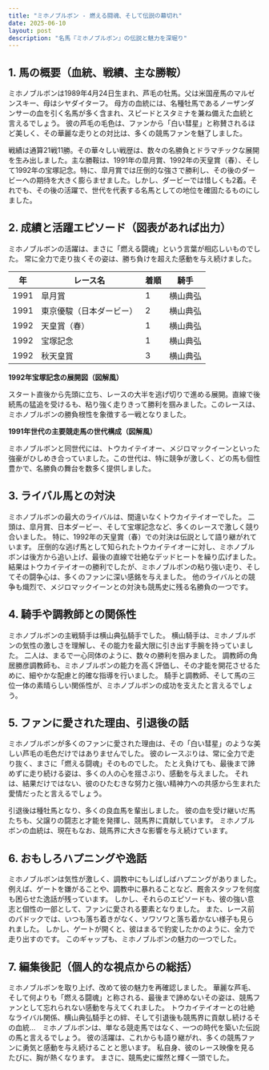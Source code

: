 ```yaml
---
title: "ミホノブルボン - 燃える闘魂、そして伝説の幕切れ"
date: 2025-06-10
layout: post
description: "名馬『ミホノブルボン』の伝説と魅力を深堀り"
---
```


## 1. 馬の概要（血統、戦績、主な勝鞍）

ミホノブルボンは1989年4月24日生まれ、芦毛の牡馬。父は米国産馬のマルゼンスキー、母はシヤダイターフ。  母方の血統には、名種牡馬であるノーザンダンサーの血を引く名馬が多く含まれ、スピードとスタミナを兼ね備えた血統と言えるでしょう。  彼の芦毛の毛色は、ファンから「白い彗星」と称賛されるほど美しく、その華麗な走りとの対比は、多くの競馬ファンを魅了しました。

戦績は通算21戦11勝。その華々しい戦歴は、数々の名勝負とドラマチックな展開を生み出しました。主な勝鞍は、1991年の皐月賞、1992年の天皇賞（春）、そして1992年の宝塚記念。特に、皐月賞では圧倒的な強さで勝利し、その後のダービーへの期待を大きく膨らませました。しかし、ダービーでは惜しくも2着。それでも、その後の活躍で、世代を代表する名馬としての地位を確固たるものにしました。


## 2. 成績と活躍エピソード（図表があれば出力）

ミホノブルボンの活躍は、まさに「燃える闘魂」という言葉が相応しいものでした。  常に全力で走り抜くその姿は、勝ち負けを超えた感動を与え続けました。

| 年 | レース名             | 着順 | 騎手       |
|---|----------------------|------|-------------|
| 1991 | 皐月賞               | 1    | 横山典弘     |
| 1991 | 東京優駿（日本ダービー） | 2    | 横山典弘     |
| 1992 | 天皇賞（春）           | 1    | 横山典弘     |
| 1992 | 宝塚記念             | 1    | 横山典弘     |
| 1992 | 秋天皇賞             | 3    | 横山典弘     |


**1992年宝塚記念の展開図（図解風）**

スタート直後から先頭に立ち、レースの大半を逃げ切りで進める展開。直線で後続馬の猛追を受けるも、粘り強く走りきって勝利を掴みました。このレースは、ミホノブルボンの勝負根性を象徴する一戦となりました。


**1991年世代の主要競走馬の世代構成（図解風）**

ミホノブルボンと同世代には、トウカイテイオー、メジロマックイーンといった強豪がひしめき合っていました。この世代は、特に競争が激しく、どの馬も個性豊かで、名勝負の舞台を数多く提供しました。


## 3. ライバル馬との対決

ミホノブルボンの最大のライバルは、間違いなくトウカイテイオーでした。  二頭は、皐月賞、日本ダービー、そして宝塚記念など、多くのレースで激しく競り合いました。  特に、1992年の天皇賞（春）での対決は伝説として語り継がれています。  圧倒的な逃げ馬として知られたトウカイテイオーに対し、ミホノブルボンは後方から追い上げ、最後の直線で壮絶なデッドヒートを繰り広げました。結果はトウカイテイオーの勝利でしたが、ミホノブルボンの粘り強い走り、そしてその闘争心は、多くのファンに深い感銘を与えました。  他のライバルとの競争も熾烈で、メジロマックイーンとの対決も競馬史に残る名勝負の一つです。


## 4. 騎手や調教師との関係性

ミホノブルボンの主戦騎手は横山典弘騎手でした。  横山騎手は、ミホノブルボンの気性の激しさを理解し、その能力を最大限に引き出す手腕を持っていました。  二人は、まるで一心同体のように、数々の勝利を掴みました。  調教師の角居勝彦調教師も、ミホノブルボンの能力を高く評価し、その才能を開花させるために、細やかな配慮と的確な指導を行いました。  騎手と調教師、そして馬の三位一体の素晴らしい関係性が、ミホノブルボンの成功を支えたと言えるでしょう。


## 5. ファンに愛された理由、引退後の話

ミホノブルボンが多くのファンに愛された理由は、その「白い彗星」のような美しい芦毛の毛色だけではありませんでした。  彼のレースぶりは、常に全力で走り抜く、まさに「燃える闘魂」そのものでした。  たとえ負けても、最後まで諦めずに走り続ける姿は、多くの人の心を揺さぶり、感動を与えました。  それは、結果だけではない、彼のひたむきな努力と強い精神力への共感から生まれた愛情だったと言えるでしょう。

引退後は種牡馬となり、多くの良血馬を輩出しました。  彼の血を受け継いだ馬たちも、父譲りの闘志と才能を発揮し、競馬界に貢献しています。  ミホノブルボンの血統は、現在もなお、競馬界に大きな影響を与え続けています。


## 6. おもしろハプニングや逸話

ミホノブルボンは気性が激しく、調教中にもしばしばハプニングがありました。  例えば、ゲートを嫌がることや、調教中に暴れることなど、厩舎スタッフを何度も困らせた逸話が残っています。  しかし、それらのエピソードも、彼の強い意志と個性の一部として、ファンに愛される要素となりました。  また、レース前のパドックでは、いつも落ち着きがなく、ソワソワと落ち着かない様子も見られました。  しかし、ゲートが開くと、彼はまるで豹変したかのように、全力で走り出すのです。  このギャップも、ミホノブルボンの魅力の一つでした。


## 7. 編集後記（個人的な視点からの総括）

ミホノブルボンを取り上げ、改めて彼の魅力を再確認しました。  華麗な芦毛、そして何よりも「燃える闘魂」と称される、最後まで諦めないその姿は、競馬ファンとして忘れられない感動を与えてくれました。  トウカイテイオーとの壮絶なライバル関係、横山典弘騎手との絆、そして引退後も競馬界に貢献し続けるその血統…　ミホノブルボンは、単なる競走馬ではなく、一つの時代を築いた伝説の馬と言えるでしょう。  彼の活躍は、これからも語り継がれ、多くの競馬ファンに勇気と感動を与え続けることと思います。  私自身、彼のレース映像を見るたびに、胸が熱くなります。  まさに、競馬史に燦然と輝く一頭でした。
